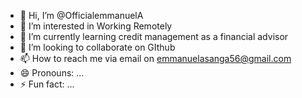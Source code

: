 - 👋 Hi, I’m @OfficialemmanuelA
- 👀 I’m interested in Working Remotely 
- 🌱 I’m currently learning credit management as a financial advisor 
- 💞️ I’m looking to collaborate on GIthub 
- 📫 How to reach me via email on emmanuelasanga56@gmail.com
- 😄 Pronouns: ...
- ⚡ Fun fact: ...

<!---
OfficialemmanuelA/OfficialemmanuelA is a ✨ special ✨ repository because its `README.md` (this file) appears on your GitHub profile.
You can click the Preview link to take a look at your changes.
--->
